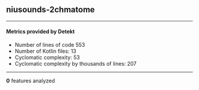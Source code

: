 ## niusounds-2chmatome
----
#### Metrics provided by Detekt
* Number of lines of code 553
* Number of Kotlin files: 13
* Cyclomatic complexity: 53
* Cyclomatic complexity by thousands of lines: 207 

----
**0** features analyzed



